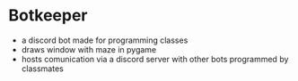 # Botkeeper

- a discord bot made for programming classes
- draws window with maze in pygame
- hosts comunication via a discord server with other bots programmed by classmates